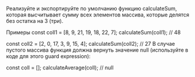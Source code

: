 Реализуйте и экспортируйте по умолчанию функцию calculateSum, 
которая высчитывает сумму всех элементов массива, 
которые делятся без остатка на 3 (три).

Примеры
const coll1 = [8, 9, 21, 19, 18, 22, 7];
calculateSum(coll1); // 48

const coll2 = [2, 0, 17, 3, 9, 15, 4];
calculateSum(coll2); // 27
В случае пустого массива функция должна вернуть значение null 
(используйте в коде для этого guard expression):

const coll = [];
calculateAverage(coll); // null